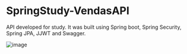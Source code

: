 # SpringStudy-VendasAPI

API developed for study. It was built using Spring boot, Spring Security, Spring JPA, JJWT and Swagger.

![image](https://github.com/NathanaelCarauna/SpringStudy-VendasAPI/assets/51246457/28c70b23-0512-4113-996e-dea2a0218663)
